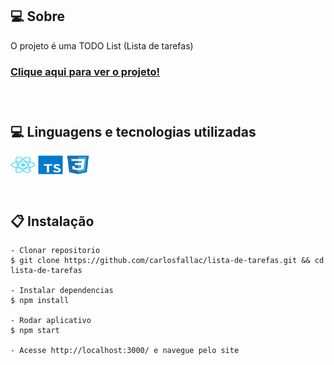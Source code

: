 ## 💻 Sobre

O projeto é uma TODO List (Lista de tarefas)
<br>
<h3 align="left"><a href="https://lista-de-tarefas-carlosfallac.vercel.app/" target="_blank" rel="noopener noreferrer">Clique aqui para ver o projeto!</a><h3>
<br>



## 💻 Linguagens e tecnologias utilizadas
<p align="left"> 
<img align="center" alt="Carlos-React" height="30" width="40" src="https://raw.githubusercontent.com/devicons/devicon/master/icons/react/react-original.svg">
 <img align="center" alt="Carlos-TypeScript" height="30" width="40" src="https://github.com/devicons/devicon/blob/master/icons/typescript/typescript-original.svg">
<img align="center" alt="Carlos-CSS" height="30" width="40" src="https://raw.githubusercontent.com/devicons/devicon/master/icons/css3/css3-original.svg">
</p>
<br>


## 📋 Instalação

    - Clonar repositorio
    $ git clone https://github.com/carlosfallac/lista-de-tarefas.git && cd lista-de-tarefas

    - Instalar dependencias
    $ npm install

    - Rodar aplicativo
    $ npm start

    - Acesse http://localhost:3000/ e navegue pelo site
